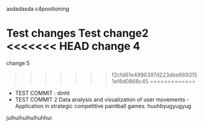 
asdadasda
c4positioning

Test changes
Test change2
<<<<<<< HEAD
change 4
=======
change 5
>>>>>>> f2cfd61e4996397d223dbe6693151ef8d0868c45
=============
+ TEST COMMIT : dinht
+ TEST COMMIT 2
Data analysis and visualization of user movements - Application in strategic competitive paintball games.
huuhbyugyugyug

juihuihuihuihuhhui

